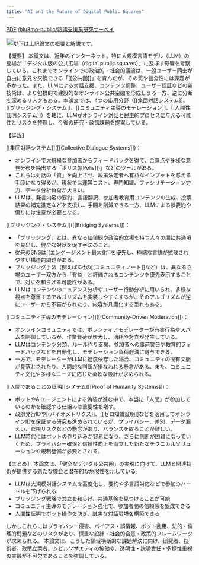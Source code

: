 ```yaml
---
title: "AI and the Future of Digital Public Squares"
---
```


[PDF](https://arxiv.org/pdf/2412.09988)
[/blu3mo-public/熟議支援系研究サーベイ](https://scrapbox.io/blu3mo-public/熟議支援系研究サーベイ)

<img src='https://scrapbox.io/api/pages/nishio/o1 Pro/icon' alt='o1 Pro.icon' height="19.5"/>以下は上記論文の概要と解説です。

【概要】
本論文は、近年のインターネット、特に大規模言語モデル（LLM）の登場が「デジタル版の公共広場（digital public squares）」に及ぼす影響を考察している。これまでオンラインでの政治的・社会的議論は、一般ユーザー同士が自由に意見を交換できる「[[公共圏]]」を育んだが、その質や健全性には課題が多かった。また、LLMによる対話支援、コンテンツ調整、ユーザー認証などの新技術は、より包摂的で建設的なオンライン公共空間を形成しうる一方、逆に分断を深めるリスクもある。本論文では、4つの応用分野（[[集団対話システム]]、[[ブリッジング・システム]]、[[コミュニティ主導のモデレーション]]、[[人間性証明システム]]）を軸に、LLMがオンライン対話と民主的プロセスに与える可能性とリスクを整理し、今後の研究・政策課題を提案している。

【詳説】

[[集団対話システム]]([[Collective Dialogue Systems]])：
- オンラインで大規模な参加者からフィードバックを得て、合意点や多様な意見分布を抽出する「ポリス([[Polis]])」などのツールがある。
- これらは対話の「質」を向上させ、政策決定者へ有益なインプットを与える手段になり得るが、現状では運営コスト、専門知識、ファシリテーション労力、データ分析負荷が大きい。
- LLMは、発言内容の要約、言語翻訳、参加者教育用コンテンツの生成、投票結果の補完推定などを支援し、手間を削減できる一方、LLMによる誤要約や偏りには注意が必要となる。

[[ブリッジング・システム]]([[Bridging Systems]])：
- 「ブリッジング」とは、異なる価値観や政治的立場を持つ人々の間に共通項を見出し、健全な対話を促す手法のこと。
- 従来のSNSは[[エンゲージメント最大化]]を優先し、極端な言説が拡散されやすい構造的問題がある。
- ブリッジング手法（例えばX社の[[コミュニティノート]]など）は、異なる立場のユーザー双方から「有益」と評価されるコンテンツを優先表示することで、対立を和らげる可能性がある。
- LLMはコンテンツのニュアンス分析やユーザー行動分析に用いられ、多様な視点を尊重するアルゴリズムを実装しやすくするが、そのアルゴリズムが逆にユーザーから不審がられたり、内容が凡庸化する恐れもある。

[[コミュニティ主導のモデレーション]]([[Community-Driven Moderation]])：
- オンラインコミュニティでは、ボランティアモデレーターが有害行為やスパムを制御しているが、作業負荷が増大し、消耗や対立が発生している。
- LLMはコンテンツ分類、ルール作り支援、参加者への事前警告や教育的フィードバックなどを自動化し、モデレーション負荷軽減に寄与できる。
- 一方で、モデレーターがLLMに過度依存した場合、コミュニティの固有文脈が見落とされたり、人間的な判断が損なわれる懸念がある。また、コミュニティ文化や多様なニーズに応じた柔軟な設計が求められる。

[[人間であることの証明]]システム([[Proof of Humanity Systems]])：
- ボットやAIエージェントによる偽装が進む中で、本当に「人間」が参加しているのかを確認する仕組みは重要性を増す。
- 政府発行IDや[[バイオメトリクス]]、[[ゼロ知識証明]]などを活用してオンラインIDを保証する研究も進められているが、プライバシー、差別、データ漏えい、監視リスクなどの懸念があり、バランスを取ることが難しい。
- LLM時代にはボットの作り込みが容易になり、さらに判断が困難になっていくため、プライバシー確保と信頼性向上を両立した新たなテクニカルソリューションや規制整備が必要とされる。

【まとめ】
本論文は、「健全なデジタル公共圏」の実現に向けて、LLMと関連技術が提供する新たな機会と潜在的な危険性を示している。
- LLMは大規模対話システムを高度化し、要約や多言語対応などで参加のハードルを下げられる
- ブリッジング戦略で対立を和らげ、共通基盤を見つけることが可能
- コミュニティ主導のモデレーション強化で、参加者間の信頼感を醸成できる
- 人間性証明でボット操作を防ぎ、誠実な対話環境を構築できる

しかしこれらにはプライバシー侵害、バイアス・誤情報、ボット乱用、法的・倫理的問題などのリスクがあり、慎重な設計・社会的合意・政策的フレームワークが求められる。
本論文は、こうした領域横断的な課題解決に向け、研究者、技術者、政策立案者、シビルソサエティの協働や、透明性・説明責任・多様性重視の実践が不可欠であることを強調している。
